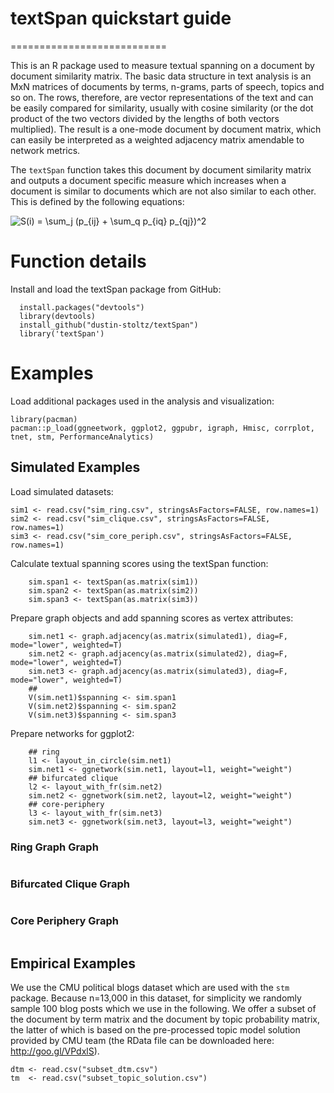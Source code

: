 # textSpan quickstart guide
===========================

This is an R package used to measure textual spanning on a document by document similarity matrix. The basic data structure in text analysis is an MxN matrices of documents by terms, n-grams, parts of speech, topics and so on. The rows, therefore, are vector representations of the text and can be easily compared for similarity, usually with cosine similarity (or the dot product of the two vectors divided by the lengths of both vectors multiplied). The result is a one-mode document by document matrix, which can easily be interpreted as a weighted adjacency matrix amendable to network metrics. 

The `textSpan` function takes this document by document similarity matrix and outputs a document specific measure which increases when a document is similar to documents which are not also similar to each other. This is defined by the following equations:

<img src="https://latex.codecogs.com/gif.latex?S(i)&space;=&space;\sum_j&space;(p_{ij}&space;&plus;&space;\sum_q&space;p_{iq}&space;p_{qj})^2" title="S(i) = \sum_j (p_{ij} + \sum_q p_{iq} p_{qj})^2" />

# Function details

Install and load the textSpan package from GitHub:
```{r}
  install.packages("devtools")
  library(devtools)
  install_github("dustin-stoltz/textSpan")
  library('textSpan')
```

# Examples

Load additional packages used in the analysis and visualization:
```{r}
library(pacman)
pacman::p_load(ggneetwork, ggplot2, ggpubr, igraph, Hmisc, corrplot, tnet, stm, PerformanceAnalytics) 

```

## Simulated Examples
Load simulated datasets:
```{} 
sim1 <- read.csv("sim_ring.csv", stringsAsFactors=FALSE, row.names=1)
sim2 <- read.csv("sim_clique.csv", stringsAsFactors=FALSE, row.names=1)
sim3 <- read.csv("sim_core_periph.csv", stringsAsFactors=FALSE, row.names=1)
```
Calculate textual spanning scores using the textSpan function:
```{r}
    sim.span1 <- textSpan(as.matrix(sim1))
    sim.span2 <- textSpan(as.matrix(sim2))
    sim.span3 <- textSpan(as.matrix(sim3))
```

Prepare graph objects and add spanning scores as vertex attributes:
```{r}
    sim.net1 <- graph.adjacency(as.matrix(simulated1), diag=F, mode="lower", weighted=T)
    sim.net2 <- graph.adjacency(as.matrix(simulated2), diag=F, mode="lower", weighted=T)
    sim.net3 <- graph.adjacency(as.matrix(simulated3), diag=F, mode="lower", weighted=T)
    ##
    V(sim.net1)$spanning <- sim.span1
    V(sim.net2)$spanning <- sim.span2
    V(sim.net3)$spanning <- sim.span3

```
Prepare networks for ggplot2:
```{r}
    ## ring
    l1 <- layout_in_circle(sim.net1)
    sim.net1 <- ggnetwork(sim.net1, layout=l1, weight="weight")
    ## bifurcated clique
    l2 <- layout_with_fr(sim.net2)
    sim.net2 <- ggnetwork(sim.net2, layout=l2, weight="weight")
    ## core-periphery 
    l3 <- layout_with_fr(sim.net3)
    sim.net3 <- ggnetwork(sim.net3, layout=l3, weight="weight")
```
### Ring Graph Graph
```{r}
```

### Bifurcated Clique Graph
```{r}
```

### Core Periphery Graph
```{r}
```


## Empirical Examples

We use the CMU political blogs dataset which are used with the `stm` package. Because n=13,000 in this dataset, for simplicity we randomly sample 100 blog posts which we use in the following. We offer a subset of the document by term matrix and the document by topic probability matrix, the latter of which is based on the pre-processed topic model solution provided by CMU team (the RData file can be downloaded here: http://goo.gl/VPdxlS). 

```{r}
dtm <- read.csv("subset_dtm.csv")
tm  <- read.csv("subset_topic_solution.csv")

```




## 
